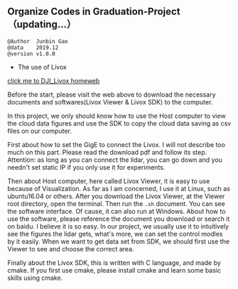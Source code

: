 ## Organize Codes in Graduation-Project（updating...）
```
@Author  Junbin Gao 
@data    2019.12
@version v1.0.0
```

+ The use of Livox

[click me to DJI_Livox homeweb](https://www.livoxtech.com/)

Before the start, please visit the web above to download the necessary documents and softwares(Livox Viewer & Livox SDK) to the computer.

In this project, we only should know how to use the Host computer to view the cloud data figures and use the SDK to copy the cloud data saving as csv files on our computer.

First about how to set the GigE to connect the Livox. I will not describe too much on this part. Please read the download pdf and follow its step. Attention: as long as you can connect the lidar, you can go down and you needn't set static IP if you only use it for experiments.

Then about Host computer, here called Livox Viewer, it is easy to use because of Visualization. As far as I am concerned, I use it at Linux, such as ubuntu16.04 or others. After you download the Livox Viewer, at the Viewer root directory, open the terminal. Then run the ```.sh``` document. You can see the software interface. Of cause, it can also run at Windows. About how to use the software, please reference the document you download or search it on baidu. I believe it is so easy. In our project, we usually use it to intuitively see the figures the lidar gets, what's more, we can set the control modles by it easily. When we want to get data set from SDK, we should first use the Viewer to see and choose the correct area.

Finally about the Livox SDK, this is written with C language, and made by cmake. If you first use cmake, please install cmake and learn some basic skills using cmake.

